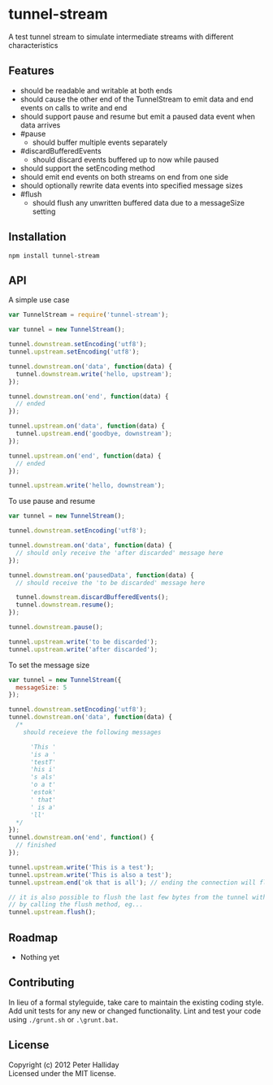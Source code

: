 tunnel-stream
=========

A test tunnel stream to simulate intermediate streams with different characteristics

## Features

- should be readable and writable at both ends
- should cause the other end of the TunnelStream to emit data and end events on calls to write and end
- should support pause and resume but emit a paused data event when data arrives
- #pause
  - should buffer multiple events separately
- #discardBufferedEvents
  - should discard events buffered up to now while paused
- should support the setEncoding method
- should emit end events on both streams on end from one side
- should optionally rewrite data events into specified message sizes
- #flush
  - should flush any unwritten buffered data due to a messageSize setting

## Installation

```
npm install tunnel-stream
```

## API

A simple use case

```javascript
var TunnelStream = require('tunnel-stream');

var tunnel = new TunnelStream();

tunnel.downstream.setEncoding('utf8');
tunnel.upstream.setEncoding('utf8');

tunnel.downstream.on('data', function(data) {
  tunnel.downstream.write('hello, upstream');
});

tunnel.downstream.on('end', function(data) {
  // ended
});

tunnel.upstream.on('data', function(data) {
  tunnel.upstream.end('goodbye, downstream');
});

tunnel.upstream.on('end', function(data) {
  // ended
});

tunnel.upstream.write('hello, downstream');
```

To use pause and resume

```javascript
var tunnel = new TunnelStream();

tunnel.downstream.setEncoding('utf8');

tunnel.downstream.on('data', function(data) {
  // should only receive the 'after discarded' message here
});

tunnel.downstream.on('pausedData', function(data) {
  // should receive the 'to be discarded' message here

  tunnel.downstream.discardBufferedEvents();
  tunnel.downstream.resume();
});

tunnel.downstream.pause();

tunnel.upstream.write('to be discarded');
tunnel.upstream.write('after discarded');
```

To set the message size

```javascript
var tunnel = new TunnelStream({
  messageSize: 5
});

tunnel.downstream.setEncoding('utf8');
tunnel.downstream.on('data', function(data) {
  /* 
    should receieve the following messages

      'This '
      'is a '
      'testT'
      'his i'
      's als'
      'o a t'
      'estok'
      ' that'
      ' is a'
      'll'
  */
});
tunnel.downstream.on('end', function() {
  // finished
});

tunnel.upstream.write('This is a test');
tunnel.upstream.write('This is also a test');
tunnel.upstream.end('ok that is all'); // ending the connection will flush the last few bytes

// it is also possible to flush the last few bytes from the tunnel without ending the stream
// by calling the flush method, eg...
tunnel.upstream.flush();
```

## Roadmap

- Nothing yet

## Contributing
In lieu of a formal styleguide, take care to maintain the existing coding style. Add unit tests for any new or changed functionality. Lint and test your code using ``./grunt.sh`` or ``.\grunt.bat``.

## License
Copyright (c) 2012 Peter Halliday  
Licensed under the MIT license.